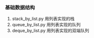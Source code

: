 ### 基础数据结构

1. stack_by_list.py 用列表实现的栈
1. queue_by_list.py 用列表实现的队列
1. deque_by_list.py 用列表实现的双端队列
